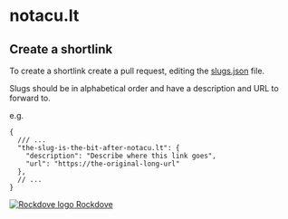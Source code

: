 # notacu.lt

## Create a shortlink
To create a shortlink create a pull request, editing the [slugs.json](slugs.json) file.

Slugs should be in alphabetical order and have a description and URL to forward to.

e.g.
```jsonc
{
  /// ...
  "the-slug-is-the-bit-after-notacu.lt": {
    "description": "Describe where this link goes",
    "url": "https://the-original-long-url"
  },
  // ...
}
```


[![Rockdove logo](https://avatars0.githubusercontent.com/u/8012972?s=18&u=4445fca5751d1c3cdf95c7e62074c358e28530fc&v=4) Rockdove](https://rockdove.uk)
